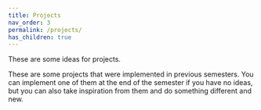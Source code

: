 ```yaml
---
title: Projects
nav_order: 3
permalink: /projects/
has_children: true
---
```


These are some ideas for projects.

These are some projects that were implemented in previous semesters. You can implement one of them at the end of the semester if you have no ideas, but you can also take inspiration from them and do something different and new.

